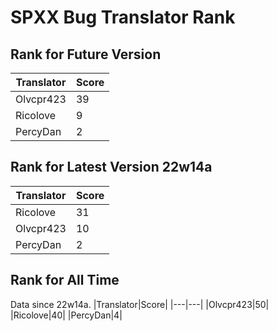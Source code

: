 # SPXX Bug Translator Rank
## Rank for Future Version
|Translator|Score|
|---|---|
|Olvcpr423|39|
|Ricolove|9|
|PercyDan|2|
## Rank for Latest Version 22w14a
|Translator|Score|
|---|---|
|Ricolove|31|
|Olvcpr423|10|
|PercyDan|2|
## Rank for All Time
Data since 22w14a.
|Translator|Score|
|---|---|
|Olvcpr423|50|
|Ricolove|40|
|PercyDan|4|